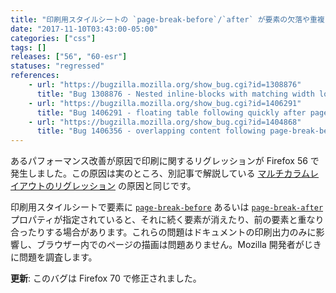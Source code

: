```yaml
---
title: "印刷用スタイルシートの `page-break-before`/`after` が要素の欠落や重複につながる場合があります"
date: "2017-11-10T03:43:00-05:00"
categories: ["css"]
tags: []
releases: ["56", "60-esr"]
statuses: "regressed"
references:
    - url: "https://bugzilla.mozilla.org/show_bug.cgi?id=1308876"
      title: "Bug 1308876 - Nested inline-blocks with matching width locks up browser due to O(2^depth) reflow performance"
    - url: "https://bugzilla.mozilla.org/show_bug.cgi?id=1406291"
      title: "Bug 1406291 - floating table following quickly after page-break-after style is not printed"
    - url: "https://bugzilla.mozilla.org/show_bug.cgi?id=1404868"
      title: "Bug 1406356 - overlapping content following page-break-before in Firefox 56"
---
```

あるパフォーマンス改善が原因で印刷に関するリグレッションが Firefox 56 で発生しました。この原因は実のところ、別記事で解説している [マルチカラムレイアウトのリグレッション](https://www.fxsitecompat.dev/ja/docs/2017/certain-multi-column-layouts-may-balance-unevenly-or-lack-elements-randomly/) の原因と同じです。

印刷用スタイルシートで要素に [`page-break-before`](https://developer.mozilla.org/docs/Web/CSS/page-break-before) あるいは [`page-break-after`](https://developer.mozilla.org/docs/Web/CSS/page-break-after) プロパティが指定されていると、それに続く要素が消えたり、前の要素と重なり合ったりする場合があります。これらの問題はドキュメントの印刷出力のみに影響し、ブラウザー内でのページの描画は問題ありません。Mozilla 開発者がじきに問題を調査します。

**更新**: このバグは Firefox 70 で修正されました。
